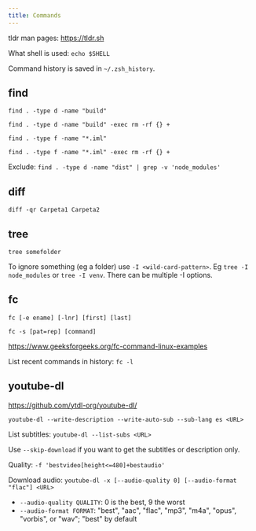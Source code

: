 ```yaml
---
title: Commands
---
```


tldr man pages: https://tldr.sh


What shell is used: `echo $SHELL`

Command history is saved in `~/.zsh_history`.


## find

`find . -type d -name "build"`

`find . -type d -name "build" -exec rm -rf {} +`

`find . -type f -name "*.iml"`

`find . -type f -name "*.iml" -exec rm -rf {} +`

Exclude: `find . -type d -name "dist" | grep -v 'node_modules'`


## diff

`diff -qr Carpeta1 Carpeta2`


## tree

`tree somefolder`

To ignore something (eg a folder) use `-I <wild-card-pattern>`. Eg `tree -I node_modules` or `tree -I venv`. There can be multiple -I options.


## fc

`fc [-e ename] [-lnr] [first] [last]`

`fc -s [pat=rep] [command]`

https://www.geeksforgeeks.org/fc-command-linux-examples

List recent commands in history: `fc -l`


## youtube-dl

https://github.com/ytdl-org/youtube-dl/

`youtube-dl --write-description --write-auto-sub --sub-lang es <URL>`

List subtitles: `youtube-dl --list-subs <URL>`

Use `--skip-download` if you want to get the subtitles or description only.

Quality: `-f 'bestvideo[height<=480]+bestaudio'`

Download audio: `youtube-dl -x [--audio-quality 0] [--audio-format "flac"] <URL>`
  - `--audio-quality QUALITY`: 0 is the best, 9 the worst
  - `--audio-format FORMAT`: "best", "aac", "flac", "mp3", "m4a", "opus", "vorbis", or "wav"; "best" by default
